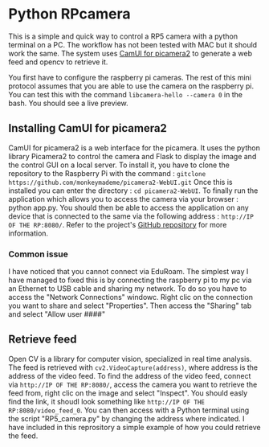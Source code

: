 # Python RPcamera
This is a simple and quick way to control a RP5 camera with a python terminal on a PC. The workflow has not been tested with MAC but it should work the same. The system uses [CamUI for picamera2](https://github.com/monkeymademe/CamUI) to generate a web feed and opencv to retrieve it.

You first have to configure the raspberry pi cameras. The rest of this mini protocol assumes that you are able to use the camera on the raspberry pi. You can test this with the command `libcamera-hello --camera 0` in the bash. You should see a live preview.

## Installing CamUI for picamera2
CamUI for picamera2 is a web interface for the picamera. It uses the python library Picamera2 to control the camera and Flask to display the image and the control GUI on a local server. To install it, you have to clone the repository to the Raspberry Pi with the command : `gitclone https://github.com/monkeymademe/picamera2-WebUI.git` Once this is installed you can enter the directory : `cd picamera2-WebUI`. To finally run the application which allows you to access the camera via your browser : python app.py. You should then be able to access the application on any device that is connected to the same via the following address : `http://IP OF THE RP:8080/`. Refer to the project's [GitHub repository](https://github.com/monkeymademe/CamUI) for more information.

### Common issue 
I have noticed that you cannot connect via EduRoam. The simplest way I have managed to fixed this is by connecting the raspberry pi to my pc via an Ethernet
to USB cable and sharing my network. To do so you have to access the "Network Connections" windowc. Right clic on the connection you want to share and select "Properties". Then access the "Sharing" tab and select "Allow user ####"

## Retrieve feed 
Open CV is a library for computer vision, specialized in real time analysis. The feed is retrieved with `cv2.VideoCapture(address)`, where address is the address of the video feed. To find the address of the video feed, connect via `http://IP OF THE RP:8080/`, access the camera you want to retrieve the feed from, right clic on the image and select "Inspect". You should easly find the link, it shoudl look something like `http://IP OF THE RP:8080/video_feed_0`. You can then access with a Python terminal using the script "RP5_camera.py" by changing the address where indicated. I have included in this reprository a simple example of how you could retrieve the feed.
